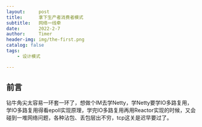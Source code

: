```yaml
---
layout:     post
title:      拿下生产者消费者模式
subtitle:   网络一线牵
date:       2022-2-7
author:     Timer
header-img: img/the-first.png
catalog: false
tags:
    - 设计模式

---
```


## 前言

钻牛角尖太容易一环套一环了，想做个IM去学Netty，学Netty要学IO多路复用，学IO多路复用得看epoll实现原理，学完IO多路复用再用Reactor实现的时候，又会碰到一堆网络问题，各种沾包、丢包层出不穷，tcp这关是迟早要过了。


